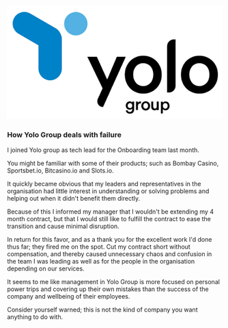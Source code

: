 ![Logo](logo.png)

### How Yolo Group deals with failure

I joined Yolo group as tech lead for the Onboarding team last month.

You might be familiar with some of their products; such as Bombay Casino, Sportsbet.io, Bitcasino.io and Slots.io.

It quickly became obvious that my leaders and representatives in the organisation had little interest in understanding or solving problems and helping out when it didn't benefit them directly.

Because of this I informed my manager that I wouldn't be extending my 4 month contract, but that I would still like to fulfill the contract to ease the transition and cause minimal disruption.

In return for this favor, and as a thank you for the excellent work I'd done thus far; they fired me on the spot. Cut my contract short without compensation, and thereby caused unnecessary chaos and confusion in the team I was leading as well as for the people in the organisation depending on our services.

It seems to me like management in Yolo Group is more focused on personal power trips and covering up their own mistakes than the success of the company and wellbeing of their employees.

Consider yourself warned; this is not the kind of company you want anything to do with.
